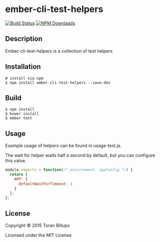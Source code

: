 # ember-cli-test-helpers

[![Build Status](https://travis-ci.org/toranb/ember-cli-test-helpers.svg?branch=master)](https://travis-ci.org/toranb/ember-cli-test-helpers)
[![NPM Downlaads](https://img.shields.io/npm/dm/ember-cli-test-helpers.svg)](https://www.npmjs.org/package/ember-cli-test-helpers)

## Description
Ember-cli-test-helpers is a collection of test helpers

## Installation
```
# install via npm
$ npm install ember-cli-test-helpers --save-dev
```

## Build
```
$ npm install
$ bower install
$ ember test
```

## Usage
Example usage of helpers can be found in usage-test.js.

The wait for helper waits half a second by default, but you can configure this value.

```js
module.exports = function(/* environment, appConfig */) {
  return {
    APP: {
      defaultWaitForTimeout: 1
    }
  };
};
```

## License

Copyright © 2015 Toran Billups

Licensed under the MIT License
